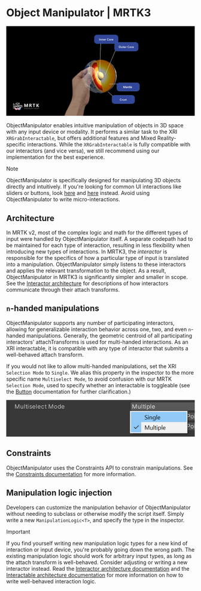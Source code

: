 
# Object Manipulator | MRTK3

![Object manipulator](../../../mrtk3-overview/images/UXBuildingBlocks/MRTK_UX_v3_ObjectManipulator.png)

ObjectManipulator enables intuitive manipulation of objects in 3D space with any input device or modality. It performs a similar task to the XRI `XRGrabInteractable`, but offers additional features and Mixed Reality-specific interactions. While the `XRGrabInteractable` is fully compatible with our interactors (and vice versa), we still recommend using our implementation for the best experience. 

> [!NOTE]
> ObjectManipulator is specifically designed for manipulating 3D objects directly and intuitively. If you're looking for common UI interactions like sliders or buttons, look [here](slider.md) and [here](button.md) instead. Avoid using ObjectManipulator to write micro-interactions.

## Architecture

In MRTK v2, most of the complex logic and math for the different types of input were handled by ObjectManipulator itself. A separate codepath had to be maintained for each type of interaction, resulting in less flexibility when introducing new types of interactions. In MRTK3, the *interactor* is responsible for the specifics of how a particular type of input is translated into a manipulation. ObjectManipulator simply listens to these interactors and applies the relevant transformation to the object. As a result, ObjectManipulator in MRTK3 is significantly simpler and smaller in scope. See the [Interactor architecture](../../architecture/interactors.md) for descriptions of how interactors communicate through their attach transforms.

## `n`-handed manipulations


ObjectManipulator supports any number of participating interactors, allowing for generalizable interaction behavior across one, two, and even `n`-handed manipulations. Generally, the geometric centroid of all participating interactors' attachTransforms is used for multi-handed interactions. As an XRI interactable, it is compatible with any type of interactor that submits a well-behaved attach transform.

If you would not like to allow multi-handed manipulations, set the XRI `Selection Mode` to `Single`. We alias this property in the inspector to the more specific name `Multiselect Mode`, to avoid confusion with our MRTK `Selection Mode`, used to specify whether an interactable is toggleable (see the [Button](button.md) documentation for further clarification.)

![Multiselect mode](images/multiselect-mode.png)

## Constraints

ObjectManipulator uses the Constraints API to constrain manipulations. See the [Constraints documentation](constraint-manager.md) for more information.

## Manipulation logic injection

Developers can customize the manipulation behavior of ObjectManipulator without needing to subclass or otherwise modify the script itself. Simply write a new `ManipulationLogic<T>`, and specify the type in the inspector. 

> [!IMPORTANT]
> If you find yourself writing new manipulation logic types for a new kind of interaction or input device, you're probably going down the wrong path. The existing manipulation logic should work for arbitrary input types, as long as the attach transform is well-behaved. Consider adjusting or writing a new interactor instead. Read the [Interactor architecture documentation](../../architecture/interactors.md) and the [Interactable architecture documentation](../../architecture/interactables.md) for more information on how to write well-behaved interaction logic.

